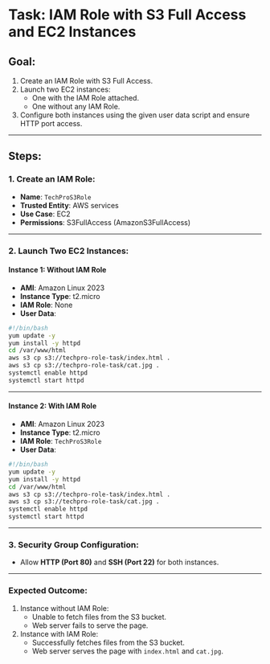 # Task: IAM Role with S3 Full Access and EC2 Instances

## Goal:
1. Create an IAM Role with S3 Full Access.
2. Launch two EC2 instances:
   - One with the IAM Role attached.
   - One without any IAM Role.
3. Configure both instances using the given user data script and ensure HTTP port access.

---

## Steps:

### 1. Create an IAM Role:
- **Name**: `TechProS3Role`
- **Trusted Entity**: AWS services
- **Use Case**: EC2
- **Permissions**: S3FullAccess (AmazonS3FullAccess)

---

### 2. Launch Two EC2 Instances:
#### Instance 1: Without IAM Role
- **AMI**: Amazon Linux 2023
- **Instance Type**: t2.micro
- **IAM Role**: None
- **User Data**:
```bash
#!/bin/bash
yum update -y
yum install -y httpd
cd /var/www/html
aws s3 cp s3://techpro-role-task/index.html .
aws s3 cp s3://techpro-role-task/cat.jpg .
systemctl enable httpd
systemctl start httpd
```

---

#### Instance 2: With IAM Role
- **AMI**: Amazon Linux 2023
- **Instance Type**: t2.micro
- **IAM Role**: `TechProS3Role`
- **User Data**:
```bash
#!/bin/bash
yum update -y
yum install -y httpd
cd /var/www/html
aws s3 cp s3://techpro-role-task/index.html .
aws s3 cp s3://techpro-role-task/cat.jpg .
systemctl enable httpd
systemctl start httpd
```

---

### 3. Security Group Configuration:
- Allow **HTTP (Port 80)** and **SSH (Port 22)** for both instances.

---

### Expected Outcome:
1. Instance without IAM Role:
   - Unable to fetch files from the S3 bucket.
   - Web server fails to serve the page.
2. Instance with IAM Role:
   - Successfully fetches files from the S3 bucket.
   - Web server serves the page with `index.html` and `cat.jpg`.
